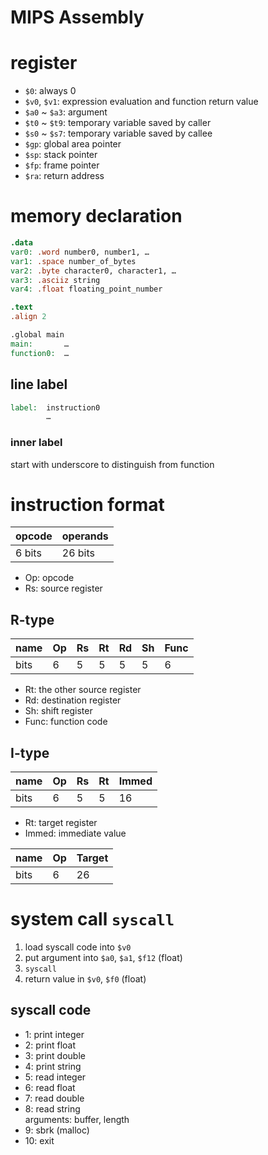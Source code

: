 # MIPS Assembly

# register

- `$0`: always 0
- `$v0`, `$v1`: expression evaluation and function return value
- `$a0` ~ `$a3`: argument
- `$t0` ~ `$t9`: temporary variable saved by caller
- `$s0` ~ `$s7`: temporary variable saved by callee
- `$gp`: global area pointer
- `$sp`: stack pointer
- `$fp`: frame pointer
- `$ra`: return address

# memory declaration

```mips
.data
var0: .word number0, number1, …
var1: .space number_of_bytes
var2: .byte character0, character1, …
var3: .asciiz string
var4: .float floating_point_number

.text
.align 2

.global main
main:       …
function0:  …
```

## line label

```mips
label:  instruction0
        …
```

### inner label

start with underscore to distinguish from function

# instruction format

opcode|operands
-|-
6 bits|26 bits

- Op: opcode
- Rs: source register

## R-type

name|Op|Rs|Rt|Rd|Sh|Func
-|-|-|-|-|-|-
bits|6|5|5|5|5|6

- Rt: the other source register
- Rd: destination register
- Sh: shift register
- Func: function code

## I-type

name|Op|Rs|Rt|Immed
-|-|-|-|-
bits|6|5|5|16

- Rt: target register
- Immed: immediate value

name|Op|Target
-|-|-
bits|6|26

# system call `syscall`

1. load syscall code into `$v0`
1. put argument into `$a0`, `$a1`, `$f12` (float)
1. `syscall`
1. return value in `$v0`, `$f0` (float)

## syscall code

- 1: print integer
- 2: print float
- 3: print double
- 4: print string
- 5: read integer
- 6: read float
- 7: read double
- 8: read string\
    arguments: buffer, length
- 9: sbrk (malloc)
- 10: exit
